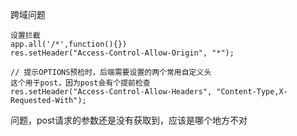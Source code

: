 跨域问题

    设置拦截
    app.all('/*',function(){})
    res.setHeader("Access-Control-Allow-Origin", "*");

    // 提示OPTIONS预检时，后端需要设置的两个常用自定义头
    这个用于post，因为post会有个提前检查
    res.setHeader("Access-Control-Allow-Headers", "Content-Type,X-Requested-With");



问题，post请求的参数还是没有获取到，应该是哪个地方不对